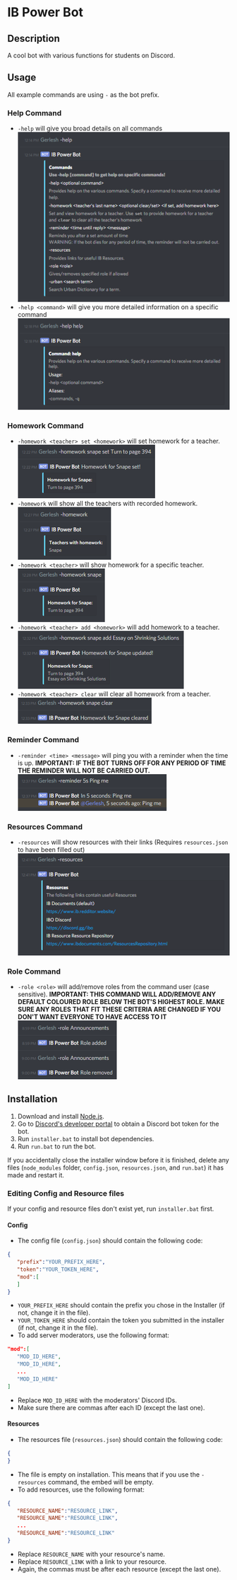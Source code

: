 # IB Power Bot
## Description
A cool bot with various functions for students on Discord.

## Usage
All example commands are using ```-``` as the bot prefix.
### Help Command
- ```-help``` will give you broad details on all commands\
![](assets/help.png)
- ```-help <command>``` will give you more detailed information on a specific command\
![](assets/help2.png)

### Homework Command
- ```-homework <teacher> set <homework>``` will set homework for a teacher.\
![](assets/homeworkset.png)
- ```-homework``` will show all the teachers with recorded homework.\
![](assets/homework.png)
- ```-homework <teacher>``` will show homework for a specific teacher.\
![](assets/homework2.png)
- ```-homework <teacher> add <homework>``` will add homework to a teacher.\
![](assets/homeworkadd.png)
- ```-homework <teacher> clear``` will clear all homework from a teacher.\
![](assets/homeworkclear.png)

### Reminder Command
- ```-reminder <time> <message>``` will ping you with a reminder when the time is up. **IMPORTANT: IF THE BOT TURNS OFF FOR ANY PERIOD OF TIME THE REMINDER WILL NOT BE CARRIED OUT.**\
![](assets/reminder.png)

### Resources Command
- ```-resources``` will show resources with their links (Requires ```resources.json``` to have been filled out)\
![](assets/resources.png)

### Role Command
- ```-role <role>``` will add/remove roles from the command user (case sensitive). **IMPORTANT: THIS COMMAND WILL ADD/REMOVE ANY DEFAULT COLOURED ROLE BELOW THE BOT'S HIGHEST ROLE. MAKE SURE ANY ROLES THAT FIT THESE CRITERIA ARE CHANGED IF YOU DON'T WANT EVERYONE TO HAVE ACCESS TO IT**\
![](assets/role.png)


## Installation
1. Download and install [Node.js](https://nodejs.org/en/).
2. Go to [Discord\'s developer portal](https://discordapp.com/developers) to obtain a Discord bot token for the bot.
3. Run ```installer.bat``` to install bot dependencies.
4. Run ```run.bat``` to run the bot.

If you accidentally close the installer window before it is finished, delete any files (```node_modules``` folder, ```config.json```, ```resources.json```, and ```run.bat```) it has made and restart it.
### Editing Config and Resource files
If your config and resource files don't exist yet, run ```installer.bat``` first.

#### Config
- The config file (```config.json```) should contain the following code:
```json
{
   "prefix":"YOUR_PREFIX_HERE",
   "token":"YOUR_TOKEN_HERE",
   "mod":[
   ]
}
```
- ```YOUR_PREFIX_HERE``` should contain the prefix you chose in the Installer (if not, change it in the file).
- ```YOUR_TOKEN_HERE``` should contain the token you submitted in the installer (if not,  change it in the file).
- To add server moderators, use the following format:
```json
"mod":[
   "MOD_ID_HERE",
   "MOD_ID_HERE",
   ...
   "MOD_ID_HERE"
]
```
- Replace ```MOD_ID_HERE``` with the moderators' Discord IDs.
- Make sure there are commas after each ID (except the last one).

#### Resources
- The resources file (```resources.json```) should contain the following code:
```json
{
}
```
- The file is empty on installation. This means that if you use the ```-resources``` command, the embed will be empty.
- To add resources, use the following format:
```json
{
   "RESOURCE_NAME":"RESOURCE_LINK",
   "RESOURCE_NAME":"RESOURCE_LINK",
   ...
   "RESOURCE_NAME":"RESOURCE_LINK"
}
```
- Replace ```RESOURCE_NAME``` with your resource's name.
- Replace ```RESOURCE_LINK``` with a link to your resource.
- Again, the commas must be after each resource (except the last one).
